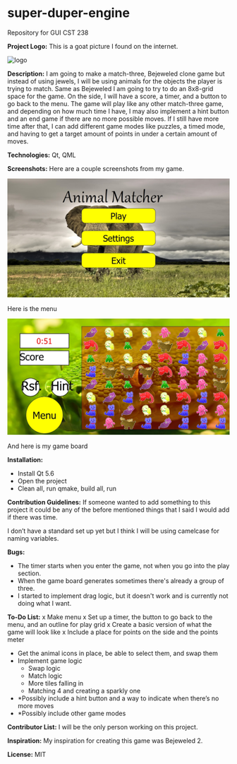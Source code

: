# super-duper-engine
Repository for GUI CST 238

**Project Logo:** This is a goat picture I found on the internet.

![logo](http://www.how-to-draw-funny-cartoons.com/image-files/how-to-draw-a-goat-8.gif)

**Description:** I am going to make a match-three, Bejeweled clone game but instead of using jewels, I will be using animals for the objects the player is trying to match. Same as Bejeweled I am going to try to do an 8x8-grid space for the game. On the side, I will have a score, a timer, and a button to go back to the menu. The game will play like any other match-three game, and depending on how much time I have, I may also implement a hint button and an end game if there are no more possible moves. If I still have more time after that, I can add different game modes like puzzles, a timed mode, and having to get a target amount of points in under a certain amount of moves. 

**Technologies:** Qt, QML

**Screenshots:** Here are a couple screenshots from my game.

  ![menu](https://github.com/beautyofcellardoor/super-duper-engine/blob/master/Pictures/menu.jpg)

Here is the menu

![game](https://github.com/beautyofcellardoor/super-duper-engine/blob/master/Pictures/play.jpg)

And here is my game board

**Installation:**
+	Install Qt 5.6
+	Open the project
+ Clean all, run qmake, build all, run

**Contribution Guidelines:** If someone wanted to add something to this project it could be any of the before mentioned things that I said I would add if there was time.

I don’t have a standard set up yet but I think I will be using camelcase for naming variables.

**Bugs:** 
+ The timer starts when you enter the game, not when you go into the play section.
+ When the game board generates sometimes there's already a group of three.
+ I started to implement drag logic, but it doesn't work and is currently not doing what I want.

**To-Do List:**
x Make menu
x Set up a timer, the button to go back to the menu, and an outline for play grid
x Create a basic version of what the game will look like
x Include a place for points on the side and the points meter
+ Get the animal icons in place, be able to select them, and swap them
+ Implement game logic
  + Swap logic
  + Match logic
  + More tiles falling in
  + Matching 4 and creating a sparkly one
+ *Possibly include a hint button and a way to indicate when there’s no more moves
+ *Possibly include other game modes

**Contributor List:** I will be the only person working on this project.

**Inspiration:** My inspiration for creating this game was Bejeweled 2.

**License:** MIT
